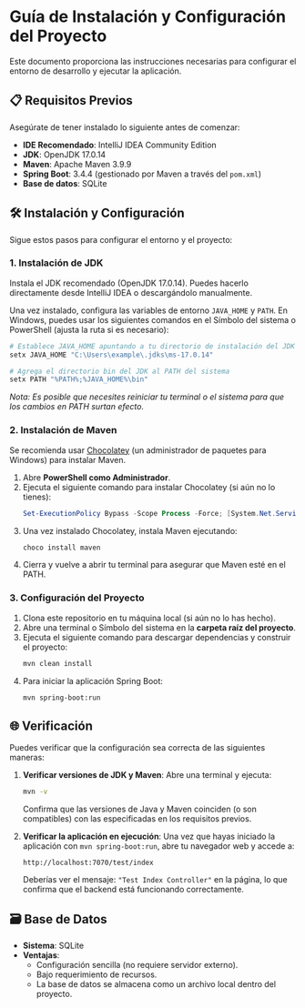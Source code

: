 # Guía de Instalación y Configuración del Proyecto

Este documento proporciona las instrucciones necesarias para configurar el entorno de desarrollo y ejecutar la aplicación.

## 📋 Requisitos Previos

Asegúrate de tener instalado lo siguiente antes de comenzar:

-   **IDE Recomendado**: IntelliJ IDEA Community Edition
-   **JDK**: OpenJDK 17.0.14
-   **Maven**: Apache Maven 3.9.9
-   **Spring Boot**: 3.4.4 (gestionado por Maven a través del `pom.xml`)
-   **Base de datos**: SQLite

## 🛠 Instalación y Configuración

Sigue estos pasos para configurar el entorno y el proyecto:

### 1. Instalación de JDK

Instala el JDK recomendado (OpenJDK 17.0.14). Puedes hacerlo directamente desde IntelliJ IDEA o descargándolo manualmente.

Una vez instalado, configura las variables de entorno `JAVA_HOME` y `PATH`. En Windows, puedes usar los siguientes comandos en el Símbolo del sistema o PowerShell (ajusta la ruta si es necesario):

```bash
# Establece JAVA_HOME apuntando a tu directorio de instalación del JDK
setx JAVA_HOME "C:\Users\example\.jdks\ms-17.0.14"

# Agrega el directorio bin del JDK al PATH del sistema
setx PATH "%PATH%;%JAVA_HOME%\bin"
```
*Nota: Es posible que necesites reiniciar tu terminal o el sistema para que los cambios en PATH surtan efecto.*

### 2. Instalación de Maven

Se recomienda usar [Chocolatey](https://chocolatey.org/) (un administrador de paquetes para Windows) para instalar Maven.

1.  Abre **PowerShell como Administrador**.
2.  Ejecuta el siguiente comando para instalar Chocolatey (si aún no lo tienes):
    ```powershell
    Set-ExecutionPolicy Bypass -Scope Process -Force; [System.Net.ServicePointManager]::SecurityProtocol = [System.Net.ServicePointManager]::SecurityProtocol -bor 3072; iex ((New-Object System.Net.WebClient).DownloadString('[https://community.chocolatey.org/install.ps1](https://community.chocolatey.org/install.ps1)'))
    ```
3.  Una vez instalado Chocolatey, instala Maven ejecutando:
    ```bash
    choco install maven
    ```
4.  Cierra y vuelve a abrir tu terminal para asegurar que Maven esté en el PATH.

### 3. Configuración del Proyecto

1.  Clona este repositorio en tu máquina local (si aún no lo has hecho).
2.  Abre una terminal o Símbolo del sistema en la **carpeta raíz del proyecto**.
3.  Ejecuta el siguiente comando para descargar dependencias y construir el proyecto:
    ```bash
    mvn clean install
    ```
4.  Para iniciar la aplicación Spring Boot:
    ```bash
    mvn spring-boot:run
    ```

## 🌐 Verificación

Puedes verificar que la configuración sea correcta de las siguientes maneras:

1.  **Verificar versiones de JDK y Maven**:
    Abre una terminal y ejecuta:
    ```bash
    mvn -v
    ```
    Confirma que las versiones de Java y Maven coinciden (o son compatibles) con las especificadas en los requisitos previos.

2.  **Verificar la aplicación en ejecución**:
    Una vez que hayas iniciado la aplicación con `mvn spring-boot:run`, abre tu navegador web y accede a:
    ```
    http://localhost:7070/test/index
    ```
    Deberías ver el mensaje: `"Test Index Controller"` en la página, lo que confirma que el backend está funcionando correctamente.

## 🗃 Base de Datos

-   **Sistema**: SQLite
-   **Ventajas**:
    -   Configuración sencilla (no requiere servidor externo).
    -   Bajo requerimiento de recursos.
    -   La base de datos se almacena como un archivo local dentro del proyecto.
